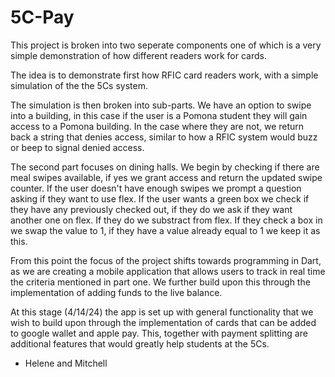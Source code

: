 # 5C-Pay

This project is broken into two seperate components one of which is a very simple demonstration of how different readers work for cards. 

The idea is to demonstrate first how RFIC card readers work, with a simple simulation of the the 5Cs system.

The simulation is then broken into sub-parts. We have an option to swipe into a building, in this case if the user
is a Pomona student they will gain access to a Pomona building. In the case where they are not, we return back a 
string that denies access, similar to how a RFIC system would buzz or beep to signal denied access. 

The second part focuses on dining halls. We begin by checking if there are meal swipes available, if yes we grant
access and return the updated swipe counter. If the user doesn't have enough swipes we prompt a question asking if 
they want to use flex. If the user wants a green box we check if they have any previously checked out, if they do 
we ask if they want another one on flex. If they do we substract from flex. If they check a box in we swap the value to 1,
if they have a value already equal to 1 we keep it as this.

From this point the focus of the project shifts towards programming in Dart, as we are creating a mobile application
that allows users to track in real time the criteria mentioned in part one. We further build upon this through the implementation of adding funds to the live balance.

At this stage (4/14/24) the app is set up with general functionality that we wish to build upon through the implementation of cards that can be added to google wallet and apple pay. This, together with payment splitting are additional features that would greatly help students at the 5Cs.

- Helene and Mitchell

